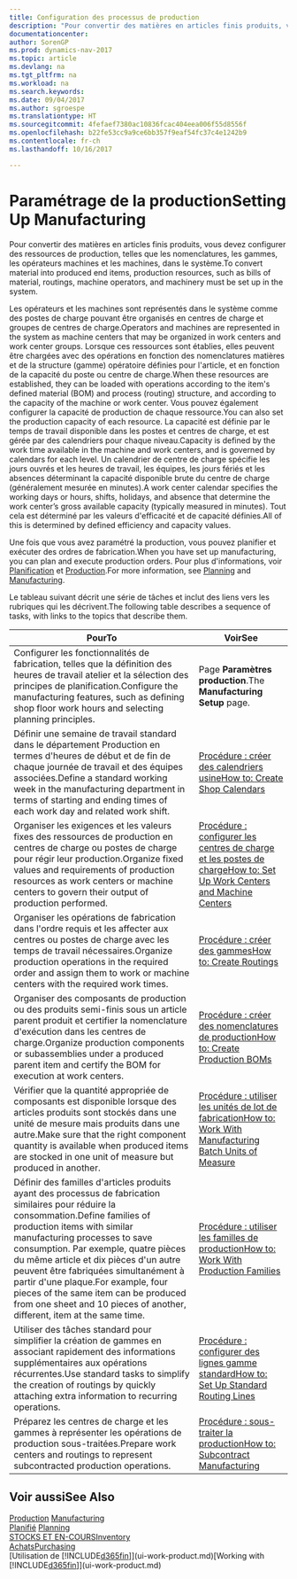```yaml
---
title: Configuration des processus de production
description: "Pour convertir des matières en articles finis produits, vous devez configurer des ressources de production, telles que les nomenclatures, les gammes, les opérateurs machines et les machines, dans le système."
documentationcenter: 
author: SorenGP
ms.prod: dynamics-nav-2017
ms.topic: article
ms.devlang: na
ms.tgt_pltfrm: na
ms.workload: na
ms.search.keywords: 
ms.date: 09/04/2017
ms.author: sgroespe
ms.translationtype: HT
ms.sourcegitcommit: 4fefaef7380ac10836fcac404eea006f55d8556f
ms.openlocfilehash: b22fe53cc9a9ce6bb357f9eaf54fc37c4e1242b9
ms.contentlocale: fr-ch
ms.lasthandoff: 10/16/2017

---
```

# <a name="setting-up-manufacturing"></a><span data-ttu-id="19b71-103">Paramétrage de la production</span><span class="sxs-lookup"><span data-stu-id="19b71-103">Setting Up Manufacturing</span></span>
<span data-ttu-id="19b71-104">Pour convertir des matières en articles finis produits, vous devez configurer des ressources de production, telles que les nomenclatures, les gammes, les opérateurs machines et les machines, dans le système.</span><span class="sxs-lookup"><span data-stu-id="19b71-104">To convert material into produced end items, production resources, such as bills of material, routings, machine operators, and machinery must be set up in the system.</span></span>

<span data-ttu-id="19b71-105">Les opérateurs et les machines sont représentés dans le système comme des postes de charge pouvant être organisés en centres de charge et groupes de centres de charge.</span><span class="sxs-lookup"><span data-stu-id="19b71-105">Operators and machines are represented in the system as machine centers that may be organized in work centers and work center groups.</span></span> <span data-ttu-id="19b71-106">Lorsque ces ressources sont établies, elles peuvent être chargées avec des opérations en fonction des nomenclatures matières et de la structure (gamme) opératoire définies pour l'article, et en fonction de la capacité du poste ou centre de charge.</span><span class="sxs-lookup"><span data-stu-id="19b71-106">When these resources are established, they can be loaded with operations according to the item's defined material (BOM) and process (routing) structure, and according to the capacity of the machine or work center.</span></span> <span data-ttu-id="19b71-107">Vous pouvez également configurer la capacité de production de chaque ressource.</span><span class="sxs-lookup"><span data-stu-id="19b71-107">You can also set the production capacity of each resource.</span></span> <span data-ttu-id="19b71-108">La capacité est définie par le temps de travail disponible dans les postes et centres de charge, et est gérée par des calendriers pour chaque niveau.</span><span class="sxs-lookup"><span data-stu-id="19b71-108">Capacity is defined by the work time available in the machine and work centers, and is governed by calendars for each level.</span></span> <span data-ttu-id="19b71-109">Un calendrier de centre de charge spécifie les jours ouvrés et les heures de travail, les équipes, les jours fériés et les absences déterminant la capacité disponible brute du centre de charge (généralement mesurée en minutes).</span><span class="sxs-lookup"><span data-stu-id="19b71-109">A work center calendar specifies the working days or hours, shifts, holidays, and absence that determine the work center’s gross available capacity (typically measured in minutes).</span></span> <span data-ttu-id="19b71-110">Tout cela est déterminé par les valeurs d'efficacité et de capacité définies.</span><span class="sxs-lookup"><span data-stu-id="19b71-110">All of this is determined by defined efficiency and capacity values.</span></span>  

<span data-ttu-id="19b71-111">Une fois que vous avez paramétré la production, vous pouvez planifier et exécuter des ordres de fabrication.</span><span class="sxs-lookup"><span data-stu-id="19b71-111">When you have set up manufacturing, you can plan and execute production orders.</span></span> <span data-ttu-id="19b71-112">Pour plus d'informations, voir [Planification](production-planning.md) et [Production](production-manage-manufacturing.md).</span><span class="sxs-lookup"><span data-stu-id="19b71-112">For more information, see [Planning](production-planning.md) and [Manufacturing](production-manage-manufacturing.md).</span></span>  

 <span data-ttu-id="19b71-113">Le tableau suivant décrit une série de tâches et inclut des liens vers les rubriques qui les décrivent.</span><span class="sxs-lookup"><span data-stu-id="19b71-113">The following table describes a sequence of tasks, with links to the topics that describe them.</span></span>   

|<span data-ttu-id="19b71-114">**Pour**</span><span class="sxs-lookup"><span data-stu-id="19b71-114">**To**</span></span>|<span data-ttu-id="19b71-115">**Voir**</span><span class="sxs-lookup"><span data-stu-id="19b71-115">**See**</span></span>|  
|------------|-------------|  
|<span data-ttu-id="19b71-116">Configurer les fonctionnalités de fabrication, telles que la définition des heures de travail atelier et la sélection des principes de planification.</span><span class="sxs-lookup"><span data-stu-id="19b71-116">Configure the manufacturing features, such as defining shop floor work hours and selecting planning principles.</span></span>|<span data-ttu-id="19b71-117">Page **Paramètres production**.</span><span class="sxs-lookup"><span data-stu-id="19b71-117">The **Manufacturing Setup** page.</span></span>|  
|<span data-ttu-id="19b71-118">Définir une semaine de travail standard dans le département Production en termes d'heures de début et de fin de chaque journée de travail et des équipes associées.</span><span class="sxs-lookup"><span data-stu-id="19b71-118">Define a standard working week in the manufacturing department in terms of starting and ending times of each work day and related work shift.</span></span>|[<span data-ttu-id="19b71-119">Procédure : créer des calendriers usine</span><span class="sxs-lookup"><span data-stu-id="19b71-119">How to: Create Shop Calendars</span></span>](production-how-to-create-work-center-calendars.md)|  
|<span data-ttu-id="19b71-120">Organiser les exigences et les valeurs fixes des ressources de production en centres de charge ou postes de charge pour régir leur production.</span><span class="sxs-lookup"><span data-stu-id="19b71-120">Organize fixed values and requirements of production resources as work centers or machine centers to govern their output of production performed.</span></span>|[<span data-ttu-id="19b71-121">Procédure : configurer les centres de charge et les postes de charge</span><span class="sxs-lookup"><span data-stu-id="19b71-121">How to: Set Up Work Centers and Machine Centers</span></span>](production-how-to-set-up-work-and-machine-centers.md)|
|<span data-ttu-id="19b71-122">Organiser les opérations de fabrication dans l'ordre requis et les affecter aux centres ou postes de charge avec les temps de travail nécessaires.</span><span class="sxs-lookup"><span data-stu-id="19b71-122">Organize production operations in the required order and assign them to work or machine centers with the required work times.</span></span>|[<span data-ttu-id="19b71-123">Procédure : créer des gammes</span><span class="sxs-lookup"><span data-stu-id="19b71-123">How to: Create Routings</span></span>](production-how-to-create-routings.md)|
|<span data-ttu-id="19b71-124">Organiser des composants de production ou des produits semi-finis sous un article parent produit et certifier la nomenclature d'exécution dans les centres de charge.</span><span class="sxs-lookup"><span data-stu-id="19b71-124">Organize production components or subassemblies under a produced parent item and certify the BOM for execution at work centers.</span></span>|[<span data-ttu-id="19b71-125">Procédure : créer des nomenclatures de production</span><span class="sxs-lookup"><span data-stu-id="19b71-125">How to: Create Production BOMs</span></span>](production-how-to-create-production-boms.md)|
|<span data-ttu-id="19b71-126">Vérifier que la quantité appropriée de composants est disponible lorsque des articles produits sont stockés dans une unité de mesure mais produits dans une autre.</span><span class="sxs-lookup"><span data-stu-id="19b71-126">Make sure that the right component quantity is available when produced items are stocked in one unit of measure but produced in another.</span></span>|[<span data-ttu-id="19b71-127">Procédure : utiliser les unités de lot de fabrication</span><span class="sxs-lookup"><span data-stu-id="19b71-127">How to: Work With Manufacturing Batch Units of Measure</span></span>](production-how-to-use-the-manufacturing-batch-unit-of-measure.md)|  
|<span data-ttu-id="19b71-128">Définir des familles d'articles produits ayant des processus de fabrication similaires pour réduire la consommation.</span><span class="sxs-lookup"><span data-stu-id="19b71-128">Define families of production items with similar manufacturing processes to save consumption.</span></span> <span data-ttu-id="19b71-129">Par exemple, quatre pièces du même article et dix pièces d'un autre peuvent être fabriquées simultanément à partir d'une plaque.</span><span class="sxs-lookup"><span data-stu-id="19b71-129">For example, four pieces of the same item can be produced from one sheet and 10 pieces of another, different, item at the same time.</span></span>|[<span data-ttu-id="19b71-130">Procédure : utiliser les familles de production</span><span class="sxs-lookup"><span data-stu-id="19b71-130">How to: Work With Production Families</span></span>](production-how-work-family.md)|
|<span data-ttu-id="19b71-131">Utiliser des tâches standard pour simplifier la création de gammes en associant rapidement des informations supplémentaires aux opérations récurrentes.</span><span class="sxs-lookup"><span data-stu-id="19b71-131">Use standard tasks to simplify the creation of routings by quickly attaching extra information to recurring operations.</span></span>|[<span data-ttu-id="19b71-132">Procédure : configurer des lignes gamme standard</span><span class="sxs-lookup"><span data-stu-id="19b71-132">How to: Set Up Standard Routing Lines</span></span>](production-how-set-up-standard-routing-lines.md)|  
|<span data-ttu-id="19b71-133">Préparez les centres de charge et les gammes à représenter les opérations de production sous-traitées.</span><span class="sxs-lookup"><span data-stu-id="19b71-133">Prepare work centers and routings to represent subcontracted production operations.</span></span>|[<span data-ttu-id="19b71-134">Procédure : sous-traiter la production</span><span class="sxs-lookup"><span data-stu-id="19b71-134">How to: Subcontract Manufacturing</span></span>](production-how-to-subcontract-manufacturing.md)|  

## <a name="see-also"></a><span data-ttu-id="19b71-135">Voir aussi</span><span class="sxs-lookup"><span data-stu-id="19b71-135">See Also</span></span>
<span data-ttu-id="19b71-136">[Production](production-manage-manufacturing.md)  </span><span class="sxs-lookup"><span data-stu-id="19b71-136">[Manufacturing](production-manage-manufacturing.md)  </span></span>  
<span data-ttu-id="19b71-137">[Planifié](production-planning.md) </span><span class="sxs-lookup"><span data-stu-id="19b71-137">[Planning](production-planning.md) </span></span>  
[<span data-ttu-id="19b71-138">STOCKS ET EN-COURS</span><span class="sxs-lookup"><span data-stu-id="19b71-138">Inventory</span></span>](inventory-manage-inventory.md)  
[<span data-ttu-id="19b71-139">Achats</span><span class="sxs-lookup"><span data-stu-id="19b71-139">Purchasing</span></span>](purchasing-manage-purchasing.md)  
<span data-ttu-id="19b71-140">[Utilisation de [!INCLUDE[d365fin](includes/d365fin_md.md)]](ui-work-product.md)</span><span class="sxs-lookup"><span data-stu-id="19b71-140">[Working with [!INCLUDE[d365fin](includes/d365fin_md.md)]](ui-work-product.md)</span></span>

